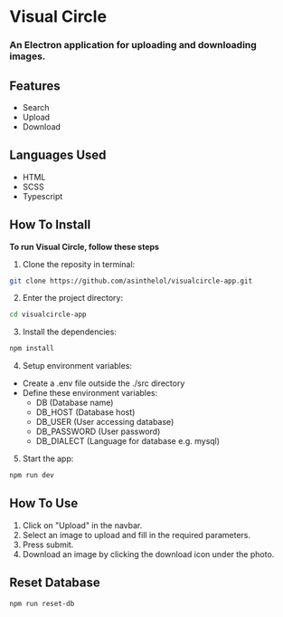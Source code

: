 # Visual Circle

### An Electron application for uploading and downloading images.

## Features

- Search
- Upload
- Download

## Languages Used

- HTML
- SCSS
- Typescript

## How To Install

**To run Visual Circle, follow these steps**

1. Clone the reposity in terminal:

```bash
git clone https://github.com/asinthelol/visualcircle-app.git
```

2. Enter the project directory:

```bash
cd visualcircle-app
```

3. Install the dependencies:

```bash
npm install
```

4. Setup environment variables:

- Create a .env file outside the ./src directory
- Define these environment variables:
  - DB (Database name)
  - DB_HOST (Database host)
  - DB_USER (User accessing database)
  - DB_PASSWORD (User password)
  - DB_DIALECT (Language for database e.g. mysql)

5. Start the app:

```bash
npm run dev
```

## How To Use

1. Click on "Upload" in the navbar.
2. Select an image to upload and fill in the required parameters.
3. Press submit.
4. Download an image by clicking the download icon under the photo.

## Reset Database

```bash
npm run reset-db
```
